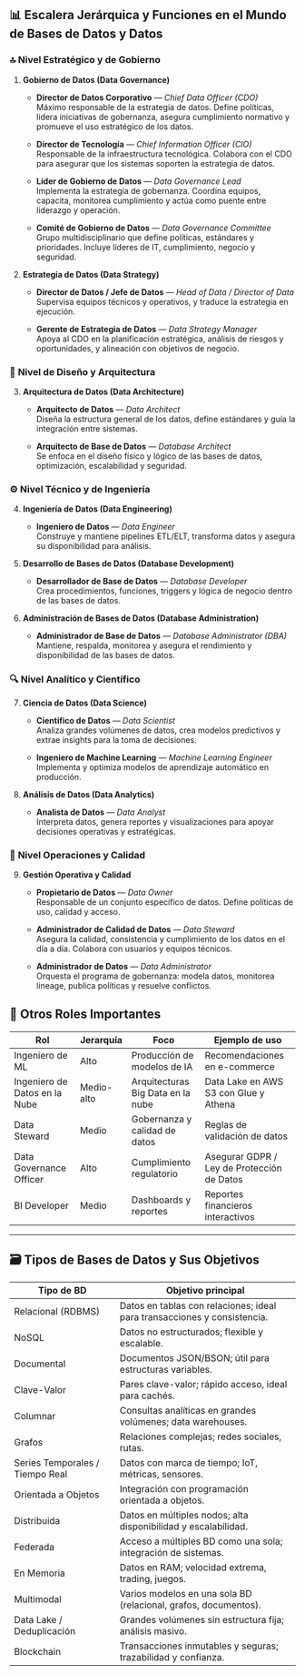 ## 📊 Escalera Jerárquica y Funciones en el Mundo de Bases de Datos y Datos


### 🔝 **Nivel Estratégico y de Gobierno**

1. **Gobierno de Datos (Data Governance)**
   - **Director de Datos Corporativo** — *Chief Data Officer (CDO)*  
     Máximo responsable de la estrategia de datos. Define políticas, lidera iniciativas de gobernanza, asegura cumplimiento normativo y promueve el uso estratégico de los datos.

   - **Director de Tecnología** — *Chief Information Officer (CIO)*  
     Responsable de la infraestructura tecnológica. Colabora con el CDO para asegurar que los sistemas soporten la estrategia de datos.

   - **Líder de Gobierno de Datos** — *Data Governance Lead*  
     Implementa la estrategia de gobernanza. Coordina equipos, capacita, monitorea cumplimiento y actúa como puente entre liderazgo y operación.

   - **Comité de Gobierno de Datos** — *Data Governance Committee*  
     Grupo multidisciplinario que define políticas, estándares y prioridades. Incluye líderes de IT, cumplimiento, negocio y seguridad.

2. **Estrategia de Datos (Data Strategy)**
   - **Director de Datos / Jefe de Datos** — *Head of Data / Director of Data*  
     Supervisa equipos técnicos y operativos, y traduce la estrategia en ejecución.

   - **Gerente de Estrategia de Datos** — *Data Strategy Manager*  
     Apoya al CDO en la planificación estratégica, análisis de riesgos y oportunidades, y alineación con objetivos de negocio.



### 🧠 **Nivel de Diseño y Arquitectura**

3. **Arquitectura de Datos (Data Architecture)**
   - **Arquitecto de Datos** — *Data Architect*  
     Diseña la estructura general de los datos, define estándares y guía la integración entre sistemas.

   - **Arquitecto de Base de Datos** — *Database Architect*  
     Se enfoca en el diseño físico y lógico de las bases de datos, optimización, escalabilidad y seguridad.



### ⚙️ **Nivel Técnico y de Ingeniería**

4. **Ingeniería de Datos (Data Engineering)**
   - **Ingeniero de Datos** — *Data Engineer*  
     Construye y mantiene pipelines ETL/ELT, transforma datos y asegura su disponibilidad para análisis.

5. **Desarrollo de Bases de Datos (Database Development)**
   - **Desarrollador de Base de Datos** — *Database Developer*  
     Crea procedimientos, funciones, triggers y lógica de negocio dentro de las bases de datos.

6. **Administración de Bases de Datos (Database Administration)**
   - **Administrador de Base de Datos** — *Database Administrator (DBA)*  
     Mantiene, respalda, monitorea y asegura el rendimiento y disponibilidad de las bases de datos.



### 🔍 **Nivel Analítico y Científico**

7. **Ciencia de Datos (Data Science)**
   - **Científico de Datos** — *Data Scientist*  
     Analiza grandes volúmenes de datos, crea modelos predictivos y extrae insights para la toma de decisiones.

   - **Ingeniero de Machine Learning** — *Machine Learning Engineer*  
     Implementa y optimiza modelos de aprendizaje automático en producción.

8. **Análisis de Datos (Data Analytics)**
   - **Analista de Datos** — *Data Analyst*  
     Interpreta datos, genera reportes y visualizaciones para apoyar decisiones operativas y estratégicas.



### 🧹 **Nivel Operaciones y Calidad**

9. **Gestión Operativa y Calidad**
   - **Propietario de Datos** — *Data Owner*  
     Responsable de un conjunto específico de datos. Define políticas de uso, calidad y acceso.

   - **Administrador de Calidad de Datos** — *Data Steward*  
     Asegura la calidad, consistencia y cumplimiento de los datos en el día a día. Colabora con usuarios y equipos técnicos.

   - **Administrador de Datos** — *Data Administrator*  
     Orquesta el programa de gobernanza: modela datos, monitorea lineage, publica políticas y resuelve conflictos.


## 📌 Otros Roles Importantes

| Rol                         | Jerarquía   | Foco                                      | Ejemplo de uso                                      |
|----------------------------|-------------|-------------------------------------------|-----------------------------------------------------|
| Ingeniero de ML            | Alto        | Producción de modelos de IA               | Recomendaciones en e-commerce                      |
| Ingeniero de Datos en la Nube | Medio-alto | Arquitecturas Big Data en la nube         | Data Lake en AWS S3 con Glue y Athena              |
| Data Steward               | Medio       | Gobernanza y calidad de datos             | Reglas de validación de datos                      |
| Data Governance Officer    | Alto        | Cumplimiento regulatorio                  | Asegurar GDPR / Ley de Protección de Datos         |
| BI Developer               | Medio       | Dashboards y reportes                     | Reportes financieros interactivos                  |


---

## 🗃️ Tipos de Bases de Datos y Sus Objetivos

| Tipo de BD                        | Objetivo principal                                                                 |
|----------------------------------|-------------------------------------------------------------------------------------|
| Relacional (RDBMS)               | Datos en tablas con relaciones; ideal para transacciones y consistencia.           |
| NoSQL                            | Datos no estructurados; flexible y escalable.                                      |
| Documental                       | Documentos JSON/BSON; útil para estructuras variables.                              |
| Clave-Valor                      | Pares clave-valor; rápido acceso, ideal para cachés.                               |
| Columnar                         | Consultas analíticas en grandes volúmenes; data warehouses.                        |
| Grafos                           | Relaciones complejas; redes sociales, rutas.                                       |
| Series Temporales / Tiempo Real | Datos con marca de tiempo; IoT, métricas, sensores.                                |
| Orientada a Objetos              | Integración con programación orientada a objetos.                                  |
| Distribuida                      | Datos en múltiples nodos; alta disponibilidad y escalabilidad.                     |
| Federada                         | Acceso a múltiples BD como una sola; integración de sistemas.                      |
| En Memoria                       | Datos en RAM; velocidad extrema, trading, juegos.                                  |
| Multimodal                       | Varios modelos en una sola BD (relacional, grafos, documentos).                    |
| Data Lake / Deduplicación       | Grandes volúmenes sin estructura fija; análisis masivo.                            |
| Blockchain                       | Transacciones inmutables y seguras; trazabilidad y confianza.                      |
 
